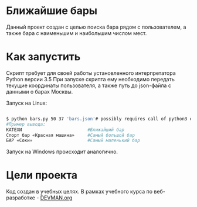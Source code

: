 # Ближайшие бары

Данный проект создан с целью поиска бара рядом с пользователем, а также бара с наименьшим и наибольшим числом мест. 

# Как запустить

Скрипт требует для своей работы установленного интерпретатора Python версии 3.5
При запуске скрипта ему необходимо передать текущие координаты пользователя, а также путь до json-файла с данными о барах Москвы.

Запуск на Linux:

```bash

$ python bars.py 50 37 'bars.json'# possibly requires call of python3 executive instead of just python
#Пример вывода:
КАТЕХИ                         #Ближайший бар
Спорт бар «Красная машина»     #Самый большой бар
БАР «Соки»                     #Самый маленький бар

```

Запуск на Windows происходит аналогично.

# Цели проекта

Код создан в учебных целях. В рамках учебного курса по веб-разработке - [DEVMAN.org](https://devman.org)
